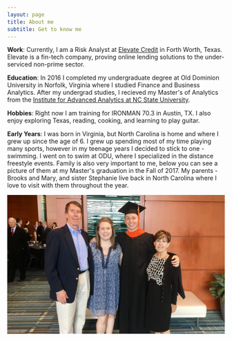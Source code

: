 ```yaml
---
layout: page
title: About me
subtitle: Get to know me
---
```


**Work**: Currently, I am a Risk Analyst at [Elevate Credit](www.elevate.com) in Forth Worth, Texas.  Elevate is a fin-tech company, proving online lending solutions to the under-serviced non-prime sector.

**Education**: In 2016 I completed my undergraduate degree at Old Dominion University in Norfolk, Virginia where I studied Finance and Business Analytics.  After my undergrad studies, I recieved my Master's of Analytics from the [Institute for Advanced Analytics at NC State University](http://analytics.ncsu.edu/).

**Hobbies**: Right now I am training for IRONMAN 70.3 in Austin, TX.  I also enjoy exploring Texas, reading, cooking, and learning to play guitar.

**Early Years**:  I was born in Virginia, but North Carolina is home and where I grew up since the age of 6.  I grew up spending most of my time playing many sports, however in my teenage years I decided to stick to one - swimming.  I went on to swim at ODU, where I specialized in the distance freestyle events.  Family is also very important to me, below you can see a picture of them at my Master's graduation in the Fall of 2017.  My parents - Brooks and Mary, and sister Stephanie live back in North Carolina where I love to visit with them throughout the year.

![My Family](/img/fam.jpg)
